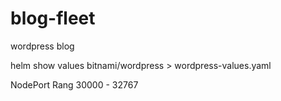# blog-fleet
wordpress blog 


helm show values bitnami/wordpress > wordpress-values.yaml


NodePort Rang
30000 - 32767


